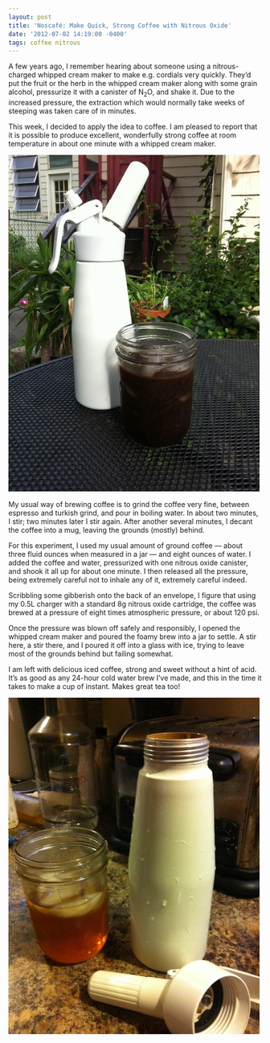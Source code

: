 ```yaml
---
layout: post
title: 'Noscafé: Make Quick, Strong Coffee with Nitrous Oxide'
date: '2012-07-02 14:19:00 -0400'
tags: coffee nitrous
---
```

A few years ago, I remember hearing about someone using a nitrous-charged
whipped cream maker to make e.g. cordials very quickly. They’d put the
fruit or the herb in the whipped cream maker along with some grain alcohol,
pressurize it with a canister of N<sub>2</sub>O, and shake it. Due to the
increased pressure, the extraction which would normally take weeks of
steeping was taken care of in minutes.

This week, I decided to apply the idea to coffee. I am pleased to report
that it is possible to produce excellent, wonderfully strong coffee at
room temperature in about one minute with a whipped cream maker.

![Noscafé coffee](/images/noscafe/image1.jpg)

My usual way of brewing coffee is to grind the coffee very fine, between
espresso and turkish grind, and pour in boiling water. In about two minutes,
I stir; two minutes later I stir again. After another several minutes,
I decant the coffee into a mug, leaving the grounds (mostly) behind.

For this experiment, I used my usual amount of ground coffee — about three
fluid ounces when measured in a jar — and eight ounces of water. I added
the coffee and water, pressurized with one nitrous oxide canister, and
shook it all up for about one minute. I then released all the pressure,
being extremely careful not to inhale any of it, extremely careful indeed.

Scribbling some gibberish onto the back of an envelope, I figure that using
my 0.5L charger with a standard 8g nitrous oxide cartridge, the coffee was
brewed at a pressure of eight times atmospheric pressure, or about 120 psi.

Once the pressure was blown off safely and responsibly, I opened the whipped
cream maker and poured the foamy brew into a jar to settle. A stir here, a
stir there, and I poured it off into a glass with ice, trying to leave most
of the grounds behind but failing somewhat.

I am left with delicious iced coffee, strong and sweet without a hint of acid.
It’s as good as any 24-hour cold water brew I’ve made, and this in the time
it takes to make a cup of instant. Makes great tea too!

![Noscafé tea](/images/noscafe/image2.jpg)


